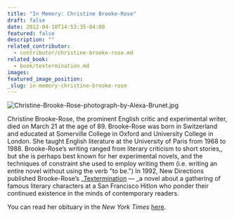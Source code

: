 ```yaml
---
title: "In Memory: Christine Brooke-Rose"
draft: false
date: 2012-04-10T14:53:35-04:00
featured: false
description: ""
related_contributor:
  - contributor/christine-brooke-rose.md
related_book:
  - book/textermination.md
images:
featured_image_position: 
_slug: in-memory-christine-brooke-rose
---
```


![Christine-Brooke-Rose-photograph-by-Alexa-Brunet.jpg](http://ndbooks.com/images/authors/Christine-Brooke-Rose-photograph-by-Alexa-Brunet.jpg)

Christine Brooke-Rose, the prominent English critic and experimental writer, died on March 21 at the age of 89. Brooke-Rose was born in Switzerland and educated at Somerville College in Oxford and University College in London. She taught English literature at the University of Paris from 1968 to 1988. Brooke-Rose’s writing ranged from literary criticism to short stories,, but she is perhaps best known for her experimental novels, and the techniques of constraint she used to employ writing them (i.e. writing an entire novel without using the verb "to be.") In 1992, New Directions published Brooke-Rose’s _[Textermination](http://ndbooks.com/book/textermination) — _a novel about a gathering of famous literary characters at a San Francisco Hitlon who ponder their continued existence in the minds of contemporary readers.  

You can read her obituary in the _New York Times_ [here](http://www.nytimes.com/2012/04/10/books/christine-brooke-rose-experimental-writer-dies-at-89.html?hpw). 


